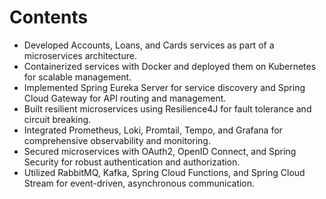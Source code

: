 # Contents

* Developed Accounts, Loans, and Cards services as part of a microservices architecture.
* Containerized services with Docker and deployed them on Kubernetes for scalable management.
* Implemented Spring Eureka Server for service discovery and Spring Cloud Gateway for API routing and management.
* Built resilient microservices using Resilience4J for fault tolerance and circuit breaking.
* Integrated Prometheus, Loki, Promtail, Tempo, and Grafana for comprehensive observability and monitoring.
* Secured microservices with OAuth2, OpenID Connect, and Spring Security for robust authentication and authorization.
* Utilized RabbitMQ, Kafka, Spring Cloud Functions, and Spring Cloud Stream for event-driven,
asynchronous communication.
